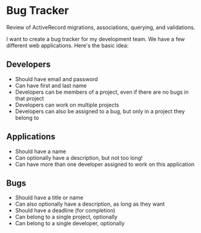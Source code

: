 # Bug Tracker

Review of ActiveRecord migrations, associations, querying, and validations.

I want to create a bug tracker for my development team. We have a few different web applications. Here's the basic idea:

## Developers
  - Should have email and password
  - Can have first and last name
  - Developers can be members of a project, even if there are no bugs in that project
  - Developers can work on multiple projects
  - Developers can also be assigned to a bug, but only in a project they belong to

## Applications
  - Should have a name
  - Can optionally have a description, but not too long!
  - Can have more than one developer assigned to work on this application

## Bugs
  - Should have a title or name
  - Can also optionally have a description, as long as they want
  - Should have a deadline (for completion)
  - Can belong to a single project, optionally
  - Can belong to a single developer, optionally

